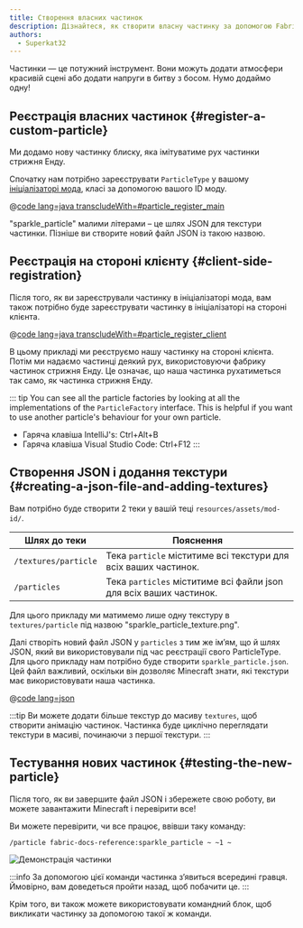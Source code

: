 ```yaml
---
title: Створення власних частинок
description: Дізнайтеся, як створити власну частинку за допомогою Fabric API.
authors:
  - Superkat32
---
```


Частинки — це потужний інструмент. Вони можуть додати атмосфери красивій сцені або додати напруги в битву з босом. Нумо додаймо одну!

## Реєстрація власних частинок {#register-a-custom-particle}

Ми додамо нову частинку блиску, яка імітуватиме рух частинки стрижня Енду.

Спочатку нам потрібно зареєструвати `ParticleType` у вашому [ініціалізаторі мода](../../getting-started/project-structure#entrypoints), класі за допомогою вашого ID моду.

@[code lang=java transcludeWith=#particle_register_main](@/reference/1.21.4/src/main/java/com/example/docs/FabricDocsReference.java)

"sparkle_particle" малими літерами – це шлях JSON для текстури частинки. Пізніше ви створите новий файл JSON із такою назвою.

## Реєстрація на стороні клієнту {#client-side-registration}

Після того, як ви зареєстрували частинку в ініціалізаторі мода, вам також потрібно буде зареєструвати частинку в ініціалізаторі на стороні клієнта.

@[code lang=java transcludeWith=#particle_register_client](@/reference/1.21.4/src/client/java/com/example/docs/FabricDocsReferenceClient.java)

В цьому прикладі ми реєструємо нашу частинку на стороні клієнта. Потім ми надаємо частинці деякий рух, використовуючи фабрику частинок стрижня Енду. Це означає, що наша частинка рухатиметься так само, як частинка стрижня Енду.

::: tip
You can see all the particle factories by looking at all the implementations of the `ParticleFactory` interface. This is helpful if you want to use another particle's behaviour for your own particle.

- Гаряча клавіша IntelliJ's: Ctrl+Alt+B
- Гаряча клавіша Visual Studio Code: Ctrl+F12
  :::

## Створення JSON і додання текстури {#creating-a-json-file-and-adding-textures}

Вам потрібно буде створити 2 теки у вашій теці `resources/assets/mod-id/`.

| Шлях до теки         | Пояснення                                                                          |
| -------------------- | ---------------------------------------------------------------------------------- |
| `/textures/particle` | Тека `particle` міститиме всі текстури для всіх ваших частинок.    |
| `/particles`         | Тека `particles` міститиме всі файли json для всіх ваших частинок. |

Для цього прикладу ми матимемо лише одну текстуру в `textures/particle` під назвою "sparkle_particle_texture.png".

Далі створіть новий файл JSON у `particles` з тим же ім’ям, що й шлях JSON, який ви використовували під час реєстрації свого ParticleType. Для цього прикладу нам потрібно буде створити `sparkle_particle.json`. Цей файл важливий, оскільки він дозволяє Minecraft знати, які текстури має використовувати наша частинка.

@[code lang=json](@/reference/1.21.4/src/main/resources/assets/fabric-docs-reference/particles/sparkle_particle.json)

:::tip
Ви можете додати більше текстур до масиву `textures`, щоб створити анімацію частинок. Частинка буде циклічно переглядати текстури в масиві, починаючи з першої текстури.
:::

## Тестування нових частинок {#testing-the-new-particle}

Після того, як ви завершите файл JSON і збережете свою роботу, ви можете завантажити Minecraft і перевірити все!

Ви можете перевірити, чи все працює, ввівши таку команду:

```mcfunction
/particle fabric-docs-reference:sparkle_particle ~ ~1 ~
```

![Демонстрація частинки](/assets/develop/rendering/particles/sparkle-particle-showcase.png)

:::info
За допомогою цієї команди частинка з’явиться всередині гравця. Ймовірно, вам доведеться пройти назад, щоб побачити це.
:::

Крім того, ви також можете використовувати командний блок, щоб викликати частинку за допомогою такої ж команди.

